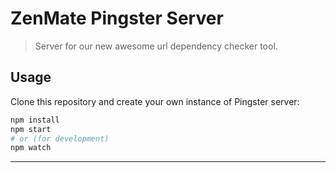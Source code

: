 # ZenMate Pingster Server

> Server for our new awesome url dependency checker tool.

## Usage

Clone this repository and create your own instance of Pingster server:

```bash
npm install
npm start
# or (for development)
npm watch
```

---
